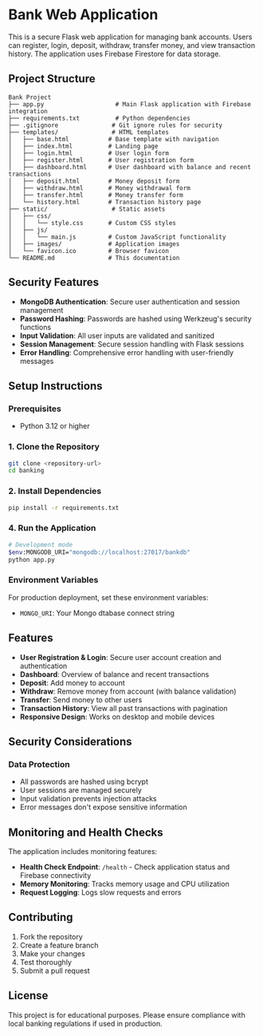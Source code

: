 # Bank Web Application

This is a secure Flask web application for managing bank accounts. Users can register, login, deposit, withdraw, transfer money, and view transaction history. The application uses Firebase Firestore for data storage.

## Project Structure

```
Bank Project
├── app.py                    # Main Flask application with Firebase integration
├── requirements.txt          # Python dependencies
├── .gitignore               # Git ignore rules for security
├── templates/               # HTML templates
│   ├── base.html           # Base template with navigation
│   ├── index.html          # Landing page
│   ├── login.html          # User login form
│   ├── register.html       # User registration form
│   ├── dashboard.html      # User dashboard with balance and recent transactions
│   ├── deposit.html        # Money deposit form
│   ├── withdraw.html       # Money withdrawal form
│   ├── transfer.html       # Money transfer form
│   └── history.html        # Transaction history page
├── static/                  # Static assets
│   ├── css/
│   │   └── style.css       # Custom CSS styles
│   ├── js/
│   │   └── main.js         # Custom JavaScript functionality
│   ├── images/             # Application images
│   └── favicon.ico         # Browser favicon
└── README.md               # This documentation
```

## Security Features

- **MongoDB Authentication**: Secure user authentication and session management
- **Password Hashing**: Passwords are hashed using Werkzeug's security functions
- **Input Validation**: All user inputs are validated and sanitized
- **Session Management**: Secure session handling with Flask sessions
- **Error Handling**: Comprehensive error handling with user-friendly messages

## Setup Instructions

### Prerequisites
- Python 3.12 or higher

### 1. Clone the Repository
```bash
git clone <repository-url>
cd banking
```

### 2. Install Dependencies
```bash
pip install -r requirements.txt
```

### 4. Run the Application
```bash
# Development mode
$env:MONGODB_URI="mongodb://localhost:27017/bankdb"
python app.py

```


### Environment Variables
For production deployment, set these environment variables:
- `MONGO_URI`: Your Mongo dtabase connect string 

## Features

- **User Registration & Login**: Secure user account creation and authentication
- **Dashboard**: Overview of balance and recent transactions
- **Deposit**: Add money to account
- **Withdraw**: Remove money from account (with balance validation)
- **Transfer**: Send money to other users
- **Transaction History**: View all past transactions with pagination
- **Responsive Design**: Works on desktop and mobile devices

## Security Considerations

### Data Protection
- All passwords are hashed using bcrypt
- User sessions are managed securely
- Input validation prevents injection attacks
- Error messages don't expose sensitive information

## Monitoring and Health Checks

The application includes monitoring features:
- **Health Check Endpoint**: `/health` - Check application status and Firebase connectivity
- **Memory Monitoring**: Tracks memory usage and CPU utilization
- **Request Logging**: Logs slow requests and errors

## Contributing

1. Fork the repository
2. Create a feature branch
3. Make your changes
4. Test thoroughly
5. Submit a pull request

## License

This project is for educational purposes. Please ensure compliance with local banking regulations if used in production.
